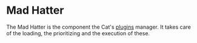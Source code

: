 # Mad Hatter

The Mad Hatter is the component the Cat's [plugins](../plugins/plugin.md) manager.
It takes care of the loading, the prioritizing and the execution of these.